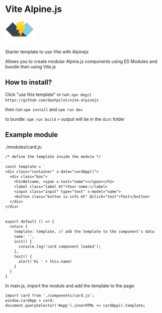 # Vite Alpine.js

<img src="/vite-alpinejs.png" height="75" />

Starter template to use Vite with Alpinejs

Allows you to create modular Alpine.js components using ES Modules and bundle then using Vite.js

## How to install?

Click "use this template" or run: `npx degit https://github.com/dashpilot/vite-alpinejs`

then run `npm install` and `npm run dev`

to bundle: `npm run build` > output will be in the `dist` folder

## Example module

./modules/card.js:

    /* define the template inside the module */

    const template = `
    <div class="container" x-data="cardApp()">
      <div class="box">
        <h1>Welcome, <span x-text="name"></span></h1>
        <label class="label mt">Your name:</label>
        <input class="input" type="text" x-model="name">
        <button class="button is-info mt" @click="test">Test</button>
      </div>
    </div>
    `

    export default () => {
      return {
        template: template, // add the template to the component's data
        name: '',
        init() {
          console.log('card component loaded');
        },
        test() {
          alert('Hi ' + this.name)
        }
      }
    }

In main.js, import the module and add the template to the page:

    import card from './components/card.js';
    window.cardApp = card;
    document.querySelector('#app').innerHTML += cardApp().template;
